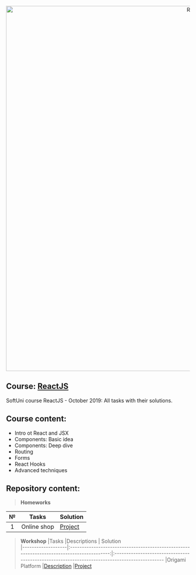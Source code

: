 <p align="center">
	<a href="https://reactjs.org/"><img src="https://miro.medium.com/max/3600/1*HSisLuifMO6KbLfPOKtLow.jpeg" alt="Rea" width="1000" align="center"></a>
<p>

## Course: [ReactJS](https://softuni.bg/trainings/2570/reactjs-october-2019)
SoftUni course ReactJS - October 2019: All tasks with their solutions.

## Course content:
- Intro ot React and JSX
- Components: Basic idea
- Components: Deep dive
- Routing
- Forms
- React Hooks
- Advanced techniques

## Repository content:

> **Homeworks**

№   |Tasks							|Solution																																													
:--:|-------------------------------|:----------------------------------------------------------------------------------------------------
1	|Online shop					|[Project](https://github.com/dobroslav-atanasov/ReactJS/tree/master/online-shop)		

> **Workshop**
|Tasks				|Descriptions																				| Solution																																													
|-------------------|:-----------------------------------------------------------------------------------------:|:---------------------------------------------------------------------------------------------
|Origami Platform	|[Description](https://github.com/dobroslav-atanasov/ReactJS/tree/master/Resources)			|[Project](https://github.com/dobroslav-atanasov/ReactJS/tree/master/Origami-Platform)		
